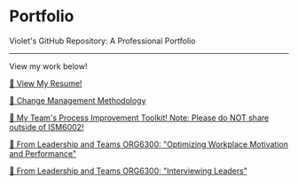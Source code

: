 
# Portfolio
Violet's GitHub Repository: A Professional Portfolio
____________________________________________________
View my work below! 

[📄 View My Resume!](https://github.com/VioletGabales/Portfolio/blob/main/Violet's%20Resume.pdf)

[📄 Change Management Methodology](https://github.com/VioletGabales/Portfolio/blob/main/DMAIC%20%26%20ADKAR%20Basics%20Handout%20V2.%209.9.24%20(1).pdf)

[📄 My Team's Process Improvement Toolkit! Note: Please do NOT share outside of ISM6002! ](https://github.com/VioletGabales/Portfolio/blob/main/Process%20Improvement%20Toolkit.pdf)

[📄 From Leadership and Teams ORG6300: "Optimizing Workplace Motivation and Performance"](https://github.com/VioletGabales/Portfolio/blob/main/Optimizing%20Workplace%20Performance-The%20Effects%20of%20Leadership%20Style%20and%20Conflict.pdf)

[📄 From Leadership and Teams ORG6300: "Interviewing Leaders"](https://github.com/VioletGabales/Portfolio/blob/main/Interviewing%20Leaders-A%20Reflection%20on%20Growth%20and%20Development.docx)
